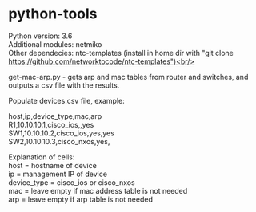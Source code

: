 # python-tools
Python version: 3.6<br/>
Additional modules: netmiko<br/>
Other dependecies: ntc-templates (install in home dir with "git clone https://github.com/networktocode/ntc-templates")<br/>

get-mac-arp.py - gets arp and mac tables from router and switches, and outputs a csv file with the results.

Populate devices.csv file, example:

host,ip,device_type,mac,arp<br/>
R1,10.10.10.1,cisco_ios,,yes<br/>
SW1,10.10.10.2,cisco_ios,yes,yes<br/>
SW2,10.10.10.3,cisco_nxos,yes,

Explanation of cells:<br/>
host = hostname of device<br/>
ip = management IP of device<br/>
device_type = cisco_ios or cisco_nxos<br/>
mac = leave empty if mac address table is not needed<br/>
arp = leave empty if arp table is not needed<br/>
